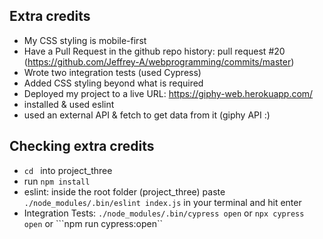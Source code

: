 ## Extra credits
  
- My CSS styling is mobile-first
- Have a Pull Request in the github repo history: pull request #20 (https://github.com/Jeffrey-A/webprogramming/commits/master)
- Wrote two integration tests (used Cypress)
- Added CSS styling beyond what is required 
- Deployed my project to a live URL: https://giphy-web.herokuapp.com/
- installed & used eslint
- used an external API & fetch to get data from it (giphy API :)


## Checking extra credits
- ```cd ``` into project_three
- run ```npm install```  
- eslint: inside the root folder (project_three) paste ```./node_modules/.bin/eslint index.js``` in your terminal and hit enter
- Integration Tests: ```./node_modules/.bin/cypress open``` or ```npx cypress open``` or ```npm run cypress:open`` 